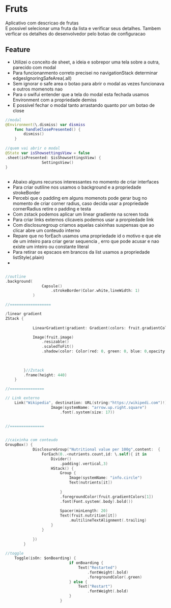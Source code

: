 # Fruts
Aplicativo com descricao de frutas </br>
E possivel selecionar uma fruta da lista e verificar seus detalhes. Tambem verficar os detalhes do desenvolvedor pelo botao de configuracao


## Feature
- Utilizei o conceito de sheet, a ideia e sobrepor uma tela sobre a outra, parecido com modal
- Para funcionanmento correto precisei no navigationStack determinar edgesIgnoringSafeArea(.all)
- Sem ignorar o safe area o botao para abrir o modal as vezes funcionava e outros momenots nao
- Para o swifui entender que a tela do modal esta fechada usamos Environment com a propriedade demiss
- E possivel fechar o modal tanto arrastando quanto por um botao de close 


```swift
//modal
@Environment(\.dismiss) var dismiss
	func handleClosePresented() {
		dismiss()
	}
	
//quem vai abrir o modal
@State var isShowsettingsView = false
.sheet(isPresented: $isShowsettingsView) {
				SettingsView()
}


```
##
- Abaixo alguns recursos interessantes no momento de criar interfaces
- Para criar outiline nos usamos o background e a propriedade strokeBorder
- Percebi que o padding em alguns momenots pode gerar bug no momento de criar corner radius, caso decida usar a propriedade cornerRadius retire o padding e testa
- Com zstack podemos aplicar um linear gradiente na screen toda
- Para criar links externos clicaveis podemos usar a prorpiedade link
- Com disclosuregroup criamos aquelas caixinhas suspensas que ao clicar abre um conteudo interno
- Repare que no forEach usamos uma propriedade id o motivo e que ele de um inteiro para criar gerar sequencia , erro que pode acusar e nao existe um inteiro ou constante literal
- Para retirar os epscaos em brancos da list usamos a propriedade listStyle(.plain)
- 

```swift

//outline 
.background(
				Capsule()
					.strokeBorder(Color.white,lineWidth: 1)
			)

//==================

/linear gradient
ZStack {
		
			LinearGradient(gradient: Gradient(colors: fruit.gradientColors), startPoint: .top, endPoint: .bottom)

			Image(fruit.image)
				.resizable()
				.scaledToFit()
				.shadow(color: Color(red: 0, green: 0, blue: 0,opacity: 0.15), radius: 8,x:6,y: 8)
				
			
			
		}//Zstack
		.frame(height: 440)
	}

//===============

// Link externo
	Link("Wikipedia", destination: URL(string:"https://wikipedi.com")!)
					Image(systemName: "arrow.up.right.square")
						.font(.system(size: 17))
            
            
//===============


//caixinha com conteudo
GroupBox() {
			DisclosureGroup("Nutritional value per 100g",content:  {
				ForEach(0..<nutrients.count,id: \.self){ it in
					Divider()
						.padding(.vertical,3)
					HStack() {
						Group {
							Image(systemName: "info.circle")
							Text(nutrients[it])
							
						}
						.foregroundColor(fruit.gradientColors[1])
						.font(Font.system(.body).bold())
						
						Spacer(minLength: 20)
						Text(fruit.nutrition[it])
							.multilineTextAlignment(.trailing)
					}
				}
				
			})
		}
    
//toggle
	Toggle(isOn: $onBoarding) {
							if onBoarding {
								Text("Restarted")
									.fontWeight(.bold)
									.foregroundColor(.green)
							} else {
								Text("Restart")
									.fontWeight(.bold)
							}
						}
            

```
